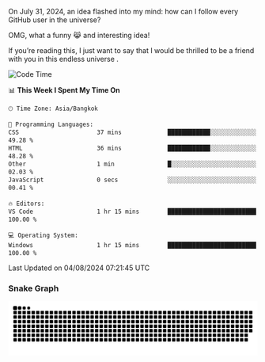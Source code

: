 On July 31, 2024, an idea flashed into my mind: how can I follow every GitHub user in the universe?

OMG, what a funny 😹 and interesting idea!

If you’re reading this, I just want to say that I would be thrilled to be a friend with you in this endless universe . 


<!--START_SECTION:waka-->
![Code Time](http://img.shields.io/badge/Code%20Time-1%20hr%2016%20mins-blue)

📊 **This Week I Spent My Time On** 

```text
🕑︎ Time Zone: Asia/Bangkok

💬 Programming Languages: 
CSS                      37 mins             ████████████░░░░░░░░░░░░░   49.28 % 
HTML                     36 mins             ████████████░░░░░░░░░░░░░   48.28 % 
Other                    1 min               █░░░░░░░░░░░░░░░░░░░░░░░░   02.03 % 
JavaScript               0 secs              ░░░░░░░░░░░░░░░░░░░░░░░░░   00.41 % 

🔥 Editors: 
VS Code                  1 hr 15 mins        █████████████████████████   100.00 % 

💻 Operating System: 
Windows                  1 hr 15 mins        █████████████████████████   100.00 % 
```


 Last Updated on 04/08/2024 07:21:45 UTC
<!--END_SECTION:waka-->

### Snake Graph
![snake graph](https://github.com/tqlucitvn/tqlucitvn/blob/snake-graph-output/github-contribution-grid-snake.svg)
